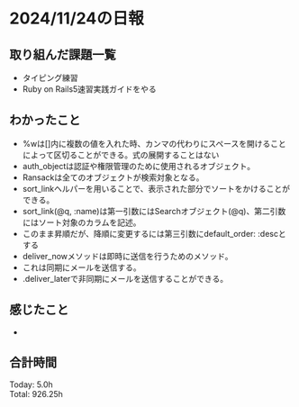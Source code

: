 # 2024/11/24の日報
## 取り組んだ課題一覧
* タイピング練習
* Ruby on Rails5速習実践ガイドをやる
## わかったこと
*  %wは[]内に複数の値を入れた時、カンマの代わりにスペースを開けることによって区切ることができる。式の展開することはない
*  auth_objectは認証や権限管理のために使用されるオブジェクト。
*  Ransackは全てのオブジェクトが検索対象となる。
*  sort_linkヘルパーを用いることで、表示された部分でソートをかけることができる。
  * sort_link(@q, :name)は第一引数にはSearchオブジェクト(@q)、第二引数にはソート対象のカラムを記述。
  * このまま昇順だが、降順に変更するには第三引数にdefault_order: :descとする
*  deliver_nowメソッドは即時に送信を行うためのメソッド。
  * これは同期にメールを送信する。
  * .deliver_laterで非同期にメールを送信することができる。   
## 感じたこと
* 
## 合計時間  
Today: 5.0h<br>
Total: 926.25h

